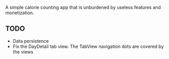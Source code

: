 A simple calorie counting app that is unburdened by useless features and monetization.


## TODO
* Data persistence
* Fix the DayDetail tab view. The TabView navigation dots are covered by the views
